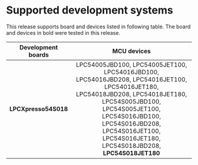 # Supported development systems

This release supports board and devices listed in following table. The board and devices in bold were tested in this release.

|Development boards|MCU devices|
|:--:              |:--:       |
|**LPCXpresso54S018**|LPC54005JBD100, LPC54005JET100, LPC54016JBD100,<br> LPC54016JBD208, LPC54016JET100, LPC54016JET180,<br> LPC54018JBD208, LPC54018JET180, LPC54S005JBD100,<br> LPC54S005JET100, LPC54S016JBD100, LPC54S016JBD208,<br> LPC54S016JET100, LPC54S016JET180, LPC54S018JBD208,<br> **LPC54S018JET180**|
